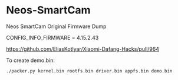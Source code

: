 # Neos-SmartCam
Neos SmartCam Original Firmware Dump

CONFIG_INFO_FIRMWARE = 4.15.2.43

https://github.com/EliasKotlyar/Xiaomi-Dafang-Hacks/pull/964

To create demo.bin:

```
./packer.py kernel.bin rootfs.bin driver.bin appfs.bin demo.bin
```
